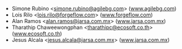 - Simone Rubino \<<simone.rubino@agilebg.com>\> (www.agilebg.com)
- Lois Rilo \<<lois.rilo@forgeflow.com>\> (www.forgeflow.com)
- Alan Ramos \<<alan.ramos@jarsa.com.mx>\> (www.jarsa.com.mx)
- Tharathip Chaweewongphan \<<tharathipc@ecosoft.co.th>\>
  (www.ecosoft.co.th)
- Jesus Alcala \<<jesus.alcala@jarsa.com.mx>\> (www.jarsa.com.mx)
